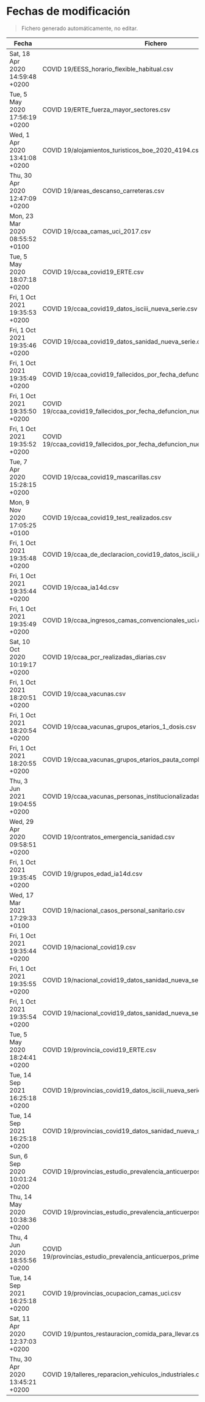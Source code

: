 # Fechas de modificación

> Fichero generado automáticamente, no editar.

| Fecha                           | Fichero                  |
|---------------------------------|--------------------------|
| Sat, 18 Apr 2020 14:59:48 +0200  | COVID 19/EESS_horario_flexible_habitual.csv |
| Tue, 5 May 2020 17:56:19 +0200  | COVID 19/ERTE_fuerza_mayor_sectores.csv |
| Wed, 1 Apr 2020 13:41:08 +0200  | COVID 19/alojamientos_turisticos_boe_2020_4194.csv |
| Thu, 30 Apr 2020 12:47:09 +0200  | COVID 19/areas_descanso_carreteras.csv |
| Mon, 23 Mar 2020 08:55:52 +0100  | COVID 19/ccaa_camas_uci_2017.csv |
| Tue, 5 May 2020 18:07:18 +0200  | COVID 19/ccaa_covid19_ERTE.csv |
| Fri, 1 Oct 2021 19:35:53 +0200  | COVID 19/ccaa_covid19_datos_isciii_nueva_serie.csv |
| Fri, 1 Oct 2021 19:35:46 +0200  | COVID 19/ccaa_covid19_datos_sanidad_nueva_serie.csv |
| Fri, 1 Oct 2021 19:35:49 +0200  | COVID 19/ccaa_covid19_fallecidos_por_fecha_defuncion_nueva_serie.csv |
| Fri, 1 Oct 2021 19:35:50 +0200  | COVID 19/ccaa_covid19_fallecidos_por_fecha_defuncion_nueva_serie_long.csv |
| Fri, 1 Oct 2021 19:35:52 +0200  | COVID 19/ccaa_covid19_fallecidos_por_fecha_defuncion_nueva_serie_original.csv |
| Tue, 7 Apr 2020 15:28:15 +0200  | COVID 19/ccaa_covid19_mascarillas.csv |
| Mon, 9 Nov 2020 17:05:25 +0100  | COVID 19/ccaa_covid19_test_realizados.csv |
| Fri, 1 Oct 2021 19:35:48 +0200  | COVID 19/ccaa_de_declaracion_covid19_datos_isciii_nueva_serie.csv |
| Fri, 1 Oct 2021 19:35:44 +0200  | COVID 19/ccaa_ia14d.csv |
| Fri, 1 Oct 2021 19:35:49 +0200  | COVID 19/ccaa_ingresos_camas_convencionales_uci.csv |
| Sat, 10 Oct 2020 10:19:17 +0200  | COVID 19/ccaa_pcr_realizadas_diarias.csv |
| Fri, 1 Oct 2021 18:20:51 +0200  | COVID 19/ccaa_vacunas.csv |
| Fri, 1 Oct 2021 18:20:54 +0200  | COVID 19/ccaa_vacunas_grupos_etarios_1_dosis.csv |
| Fri, 1 Oct 2021 18:20:55 +0200  | COVID 19/ccaa_vacunas_grupos_etarios_pauta_completa.csv |
| Thu, 3 Jun 2021 19:04:55 +0200  | COVID 19/ccaa_vacunas_personas_institucionalizadas.csv |
| Wed, 29 Apr 2020 09:58:51 +0200  | COVID 19/contratos_emergencia_sanidad.csv |
| Fri, 1 Oct 2021 19:35:45 +0200  | COVID 19/grupos_edad_ia14d.csv |
| Wed, 17 Mar 2021 17:29:33 +0100  | COVID 19/nacional_casos_personal_sanitario.csv |
| Fri, 1 Oct 2021 19:35:44 +0200  | COVID 19/nacional_covid19.csv |
| Fri, 1 Oct 2021 19:35:55 +0200  | COVID 19/nacional_covid19_datos_sanidad_nueva_serie.csv |
| Fri, 1 Oct 2021 19:35:54 +0200  | COVID 19/nacional_covid19_datos_sanidad_nueva_serie_grupos_edad.csv |
| Tue, 5 May 2020 18:24:41 +0200  | COVID 19/provincia_covid19_ERTE.csv |
| Tue, 14 Sep 2021 16:25:18 +0200  | COVID 19/provincias_covid19_datos_isciii_nueva_serie.csv |
| Tue, 14 Sep 2021 16:25:18 +0200  | COVID 19/provincias_covid19_datos_sanidad_nueva_serie.csv |
| Sun, 6 Sep 2020 10:01:24 +0200  | COVID 19/provincias_estudio_prevalencia_anticuerpos_final.csv |
| Thu, 14 May 2020 10:38:36 +0200  | COVID 19/provincias_estudio_prevalencia_anticuerpos_primera_ronda.csv |
| Thu, 4 Jun 2020 18:55:56 +0200  | COVID 19/provincias_estudio_prevalencia_anticuerpos_primera_y_segunda_ronda.csv |
| Tue, 14 Sep 2021 16:25:18 +0200  | COVID 19/provincias_ocupacion_camas_uci.csv |
| Sat, 11 Apr 2020 12:37:03 +0200  | COVID 19/puntos_restauracion_comida_para_llevar.csv |
| Thu, 30 Apr 2020 13:45:21 +0200  | COVID 19/talleres_reparacion_vehiculos_industriales.csv |
